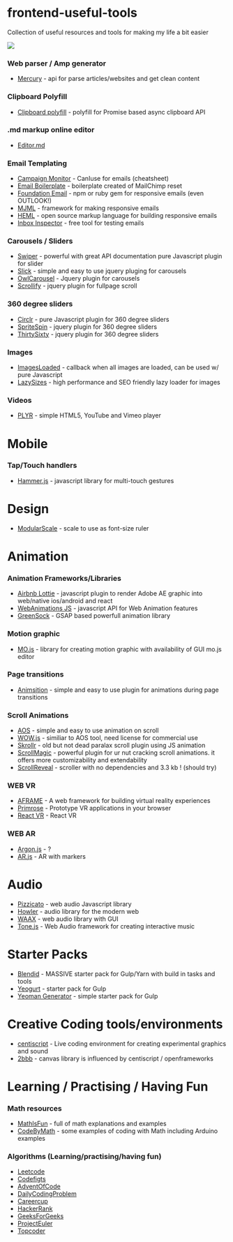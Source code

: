 # frontend-useful-tools
Collection of useful resources and tools for making my life a bit easier

![](https://images.unsplash.com/photo-1426927308491-6380b6a9936f?ixlib=rb-0.3.5&ixid=eyJhcHBfaWQiOjEyMDd9&s=0d4d1b55b64421c6e90fa43052abcc80&auto=format&fit=crop&w=800&q=80)

### Web parser / Amp generator
- [Mercury](https://mercury.postlight.com/) - api for parse articles/websites and get clean content 

### Clipboard Polyfill
- [Clipboard polyfill](https://github.com/lgarron/clipboard-polyfill) - polyfill for Promise based async clipboard API

### .md markup online editor
- [Editor.md](https://pandao.github.io/editor.md/en.html)

### Email Templating
- [Campaign Monitor](https://www.campaignmonitor.com/css/) - CanIuse for emails (cheatsheet)
- [Email Boilerplate](https://github.com/seanpowell/Email-Boilerplate/blob/master/email.html) - boilerplate created of MailChimp reset
- [Foundation Email](https://github.com/zurb/foundation-emails/) - npm or ruby gem for responsive emails (even OUTLOOK!)
- [MJML](https://mjml.io/) - framework for making responsive emails 
- [HEML](https://heml.io/) - open source markup language for building responsive emails
- [Inbox Inspector](http://www.inboxinspector.com/) - free tool for testing emails

### Carousels / Sliders
- [Swiper](http://idangero.us/swiper/) - powerful with great API documentation pure Javascript plugin for slider
- [Slick](http://kenwheeler.github.io/slick/) - simple and easy to use jquery pluging for carousels
- [OwlCarousel](https://owlcarousel2.github.io/OwlCarousel2/) - Jquery plugin for carousels
- [Scrollify](https://projects.lukehaas.me/scrollify) - jquery plugin for fullpage scroll 

### 360 degree sliders
- [Circlr](https://github.com/andrepolischuk/circlr) - pure Javascript plugin for 360 degree sliders
- [SpriteSpin](https://github.com/giniedp/spritespin) - jquery plugin for 360 degree sliders
- [ThirtySixty](https://github.com/creativeaura/threesixty-slider) - jquery plugin for 360 degree sliders

### Images
- [ImagesLoaded](https://imagesloaded.desandro.com) - callback when all images are loaded, can be used w/ pure Javascript
- [LazySizes](https://github.com/aFarkas/lazysizes) - high performance and SEO friendly lazy loader for images

### Videos
- [PLYR](https://plyr.io/) - simple HTML5, YouTube and Vimeo player

# Mobile

### Tap/Touch handlers
- [Hammer.js](https://github.com/hammerjs/hammer.js/) - javascript library for multi-touch gestures 

# Design
- [ModularScale](http://www.modularscale.com/?16&px&1.5) - scale to use as font-size ruler

# Animation

### Animation Frameworks/Libraries
 - [Airbnb Lottie](https://github.com/airbnb/lottie-web) - javascript plugin to render Adobe AE graphic into web/native ios/android and react 
 - [WebAnimations JS](http://web-animations.github.io) - javascript API for Web Animation features
 - [GreenSock](https://github.com/greensock/GreenSock-JS/) - GSAP based powerfull animation library

### Motion graphic
- [MO.js](http://mojs.io/) - library for creating motion graphic with availability of GUI mo.js editor

### Page transitions
- [Animsition](http://git.blivesta.com/animsition/) - simple and easy to use plugin for animations during page transitions

### Scroll Animations
- [AOS](https://github.com/michalsnik/aos) - simple and easy to use animation on scroll
- [WOW.js](https://mynameismatthieu.com/WOW/) - similiar to AOS tool, need license for commercial use
- [Skrollr](https://github.com/Prinzhorn/skrollr) - old but not dead paralax scroll plugin using JS animation
- [ScrollMagic](http://scrollmagic.io/) - powerful plugin for ur nut cracking scroll animations. it offers more customizability and extendability
- [ScrollReveal](https://github.com/jlmakes/scrollreveal) - scroller with no dependencies and 3.3 kb ! (should try)

### WEB VR
- [AFRAME](https://aframe.io/) - A web framework for building virtual reality experiences
- [Primrose](https://www.primrosevr.com/) - Prototype VR applications in your browser
- [React VR](https://facebook.github.io/react-vr/) - React VR

### WEB AR
- [Argon.js](https://www.argonjs.io/) - ? 
- [AR.js](https://github.com/jeromeetienne/ar.js) - AR with markers

# Audio 
- [Pizzicato](https://alemangui.github.io/pizzicato/) - web audio Javascript library
- [Howler](https://howlerjs.com/) - audio library for the modern web
- [WAAX](http://hoch.github.io/WAAX/) - web audio library with GUI
- [Tone.js](https://github.com/Tonejs/Tone.js/) -  Web Audio framework for creating interactive music

# Starter Packs 
- [Blendid](https://github.com/vigetlabs/blendid) - MASSIVE starter pack for Gulp/Yarn with build in tasks and tools
- [Yeogurt](https://github.com/larsonjj/generator-yeogurt) - starter pack for Gulp 
- [Yeoman Generator](https://github.com/yeoman/generator-webapp) - simple starter pack for Gulp

# Creative Coding tools/environments
- [centiscript](https://github.com/satcy/centiscript) - Live coding environment for creating experimental graphics and sound
- [2bbb](https://github.com/2bbb/bbb-canvas-js) - canvas library is influenced by centiscript / openframeworks

# Learning / Practising / Having Fun

### Math resources
- [MathIsFun](https://www.mathsisfun.com/) - full of math explanations and examples
- [CodeByMath](http://www.codebymath.com/index.php/welcome/lesson_menu) - some examples of coding with Math including Arduino examples

### Algorithms (Learning/practising/having fun) 
- [Leetcode](https://leetcode.com/)
- [Codefigts](https://codefights.com/)
- [AdventOfCode](https://adventofcode.com/)
- [DailyCodingProblem](https://www.dailycodingproblem.com/)
- [Careercup](https://www.careercup.com/)
- [HackerRank](https://www.hackerrank.com/)
- [GeeksForGeeks](https://www.geeksforgeeks.org/)
- [ProjectEuler](https://projecteuler.net/)
- [Topcoder](https://www.topcoder.com/)
